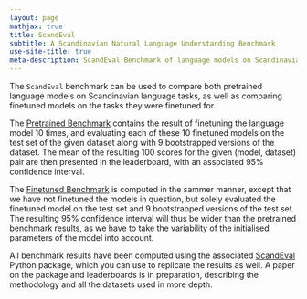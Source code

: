 ```yaml
---
layout: page
mathjax: true
title: ScandEval
subtitle: A Scandinavian Natural Language Understanding Benchmark
use-site-title: true
meta-description: ScandEval Benchmark of language models on Scandinavian language tasks
---
```

The `ScandEval` benchmark can be used to compare both pretrained language
models on Scandinavian language tasks, as well as comparing finetuned models on
the tasks they were finetuned for.

The [Pretrained Benchmark](https://scandeval.github.io/pretrained/) contains
the result of finetuning the language model 10 times, and evaluating each of
these 10 finetuned models on the test set of the given dataset along with 9
bootstrapped versions of the dataset. The mean of the resulting 100 scores for
the given (model, dataset) pair are then presented in the leaderboard, with an
associated 95% confidence interval.

The [Finetuned Benchmark](https://scandeval.github.io/finetuned/) is computed
in the sammer manner, except that we have not finetuned the models in question,
but solely evaluated the finetuned model on the test set and 9 bootstrapped
versions of the test set. The resulting 95% confidence interval will thus be
wider than the pretrained benchmark results, as we have to take the variability
of the initialised parameters of the model into account.

All benchmark results have been computed using the associated
[ScandEval](https://github.com/saattrupdan/ScandEval) Python package, which you
can use to replicate the results as well. A paper on the package and
leaderboards is in preparation, describing the methodology and all the datasets
used in more depth.
